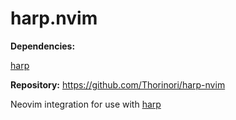 # harp.nvim

**Dependencies:**

[harp](https://github.com/Axlefublr/harp)


**Repository:** <https://github.com/Thorinori/harp-nvim>

Neovim integration for use with [harp](https://github.com/Axlefublr/harp)
